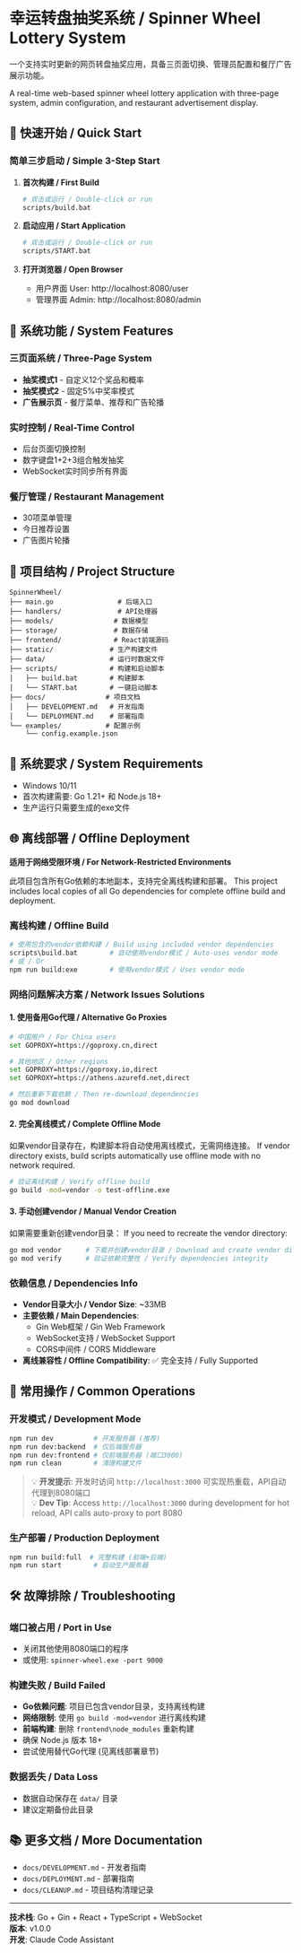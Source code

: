 # 幸运转盘抽奖系统 / Spinner Wheel Lottery System

一个支持实时更新的网页转盘抽奖应用，具备三页面切换、管理员配置和餐厅广告展示功能。

A real-time web-based spinner wheel lottery application with three-page system, admin configuration, and restaurant advertisement display.

## 🚀 快速开始 / Quick Start

### 简单三步启动 / Simple 3-Step Start

1. **首次构建 / First Build**
   ```bash
   # 双击或运行 / Double-click or run
   scripts/build.bat
   ```

2. **启动应用 / Start Application** 
   ```bash
   # 双击或运行 / Double-click or run
   scripts/START.bat
   ```

3. **打开浏览器 / Open Browser**
   - 用户界面 User: http://localhost:8080/user
   - 管理界面 Admin: http://localhost:8080/admin

## 🎯 系统功能 / System Features

### 三页面系统 / Three-Page System
- **抽奖模式1** - 自定义12个奖品和概率
- **抽奖模式2** - 固定5%中奖率模式  
- **广告展示页** - 餐厅菜单、推荐和广告轮播

### 实时控制 / Real-Time Control
- 后台页面切换控制
- 数字键盘1+2+3组合触发抽奖
- WebSocket实时同步所有界面

### 餐厅管理 / Restaurant Management
- 30项菜单管理
- 今日推荐设置
- 广告图片轮播

## 📁 项目结构 / Project Structure

```
SpinnerWheel/
├── main.go                # 后端入口
├── handlers/              # API处理器
├── models/               # 数据模型
├── storage/              # 数据存储
├── frontend/             # React前端源码
├── static/              # 生产构建文件
├── data/                # 运行时数据文件
├── scripts/             # 构建和启动脚本
│   ├── build.bat        # 构建脚本
│   └── START.bat        # 一键启动脚本
├── docs/               # 项目文档
│   ├── DEVELOPMENT.md   # 开发指南
│   └── DEPLOYMENT.md    # 部署指南
└── examples/           # 配置示例
    └── config.example.json
```

## 🔧 系统要求 / System Requirements

- Windows 10/11
- 首次构建需要: Go 1.21+ 和 Node.js 18+
- 生产运行只需要生成的exe文件

## 🌐 离线部署 / Offline Deployment

**适用于网络受限环境 / For Network-Restricted Environments**

此项目包含所有Go依赖的本地副本，支持完全离线构建和部署。
This project includes local copies of all Go dependencies for complete offline build and deployment.

### 离线构建 / Offline Build
```bash
# 使用包含的vendor依赖构建 / Build using included vendor dependencies
scripts\build.bat        # 自动使用vendor模式 / Auto-uses vendor mode
# 或 / Or
npm run build:exe        # 使用vendor模式 / Uses vendor mode
```

### 网络问题解决方案 / Network Issues Solutions

#### 1. 使用备用Go代理 / Alternative Go Proxies
```bash
# 中国用户 / For China users
set GOPROXY=https://goproxy.cn,direct

# 其他地区 / Other regions  
set GOPROXY=https://goproxy.io,direct
set GOPROXY=https://athens.azurefd.net,direct

# 然后重新下载依赖 / Then re-download dependencies
go mod download
```

#### 2. 完全离线模式 / Complete Offline Mode
如果vendor目录存在，构建脚本将自动使用离线模式，无需网络连接。
If vendor directory exists, build scripts automatically use offline mode with no network required.

```bash
# 验证离线构建 / Verify offline build
go build -mod=vendor -o test-offline.exe
```

#### 3. 手动创建vendor / Manual Vendor Creation
如果需要重新创建vendor目录：
If you need to recreate the vendor directory:

```bash
go mod vendor      # 下载并创建vendor目录 / Download and create vendor directory
go mod verify      # 验证依赖完整性 / Verify dependencies integrity
```

### 依赖信息 / Dependencies Info
- **Vendor目录大小 / Vendor Size**: ~33MB
- **主要依赖 / Main Dependencies**: 
  - Gin Web框架 / Gin Web Framework
  - WebSocket支持 / WebSocket Support  
  - CORS中间件 / CORS Middleware
- **离线兼容性 / Offline Compatibility**: ✅ 完全支持 / Fully Supported

## 📖 常用操作 / Common Operations

### 开发模式 / Development Mode
```bash
npm run dev          # 开发服务器 (推荐)
npm run dev:backend  # 仅后端服务器
npm run dev:frontend # 仅前端服务器 (端口3000)
npm run clean        # 清理构建文件
```

> 💡 **开发提示**: 开发时访问 `http://localhost:3000` 可实现热重载，API自动代理到8080端口  
> 💡 **Dev Tip**: Access `http://localhost:3000` during development for hot reload, API calls auto-proxy to port 8080

### 生产部署 / Production Deployment  
```bash
npm run build:full  # 完整构建 (前端+后端)
npm run start        # 启动生产服务器
```

## 🛠️ 故障排除 / Troubleshooting

### 端口被占用 / Port in Use
- 关闭其他使用8080端口的程序
- 或使用: `spinner-wheel.exe -port 9000`

### 构建失败 / Build Failed
- **Go依赖问题**: 项目已包含vendor目录，支持离线构建
- **网络限制**: 使用 `go build -mod=vendor` 进行离线构建
- **前端构建**: 删除 `frontend\node_modules` 重新构建
- 确保 Node.js 版本 18+
- 尝试使用替代Go代理 (见离线部署章节)

### 数据丢失 / Data Loss
- 数据自动保存在 `data/` 目录
- 建议定期备份此目录

## 📚 更多文档 / More Documentation

- `docs/DEVELOPMENT.md` - 开发者指南
- `docs/DEPLOYMENT.md` - 部署指南
- `docs/CLEANUP.md` - 项目结构清理记录

---

**技术栈**: Go + Gin + React + TypeScript + WebSocket  
**版本**: v1.0.0  
**开发**: Claude Code Assistant
